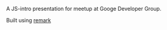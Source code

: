A JS-intro presentation for meetup at Googe Developer Group.

Built using [remark](https://github.com/gnab/remark) 